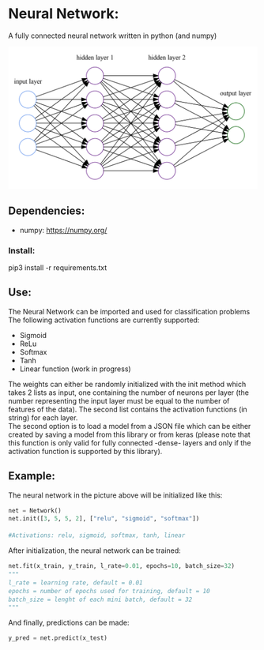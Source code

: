 # Neural Network:

A fully connected neural network written in python (and numpy)


![](img/nn.png)

## Dependencies:
- numpy: https://numpy.org/


### Install:
pip3 install -r requirements.txt


## Use:
The Neural Network can be imported and used for classification problems   
The following activation functions are currently supported:
* Sigmoid
* ReLu
* Softmax
* Tanh
* Linear function (work in progress)

The weights can either be randomly initialized  with the init method which takes 2 lists as input, one containing the number of neurons per layer (the number representing the input layer must be equal to the number of features of the data). The second list contains the activation functions (in string) for each layer.  
The second option is to load a model from a JSON file which can be either created by saving a model from this library or from keras (please note that this function is only valid for fully connected -dense- layers and only if the activation function is supported by this library).  


## Example:
The neural network in the picture above will be initialized like this:  
```python
net = Network()
net.init([3, 5, 5, 2], ["relu", "sigmoid", "softmax"])

#Activations: relu, sigmoid, softmax, tanh, linear
```

After initialization, the neural network can be trained:  
```python
net.fit(x_train, y_train, l_rate=0.01, epochs=10, batch_size=32)
"""
l_rate = learning rate, default = 0.01
epochs = number of epochs used for training, default = 10
batch_size = lenght of each mini batch, default = 32
"""
```

And finally, predictions can be made:
```python
y_pred = net.predict(x_test)
```